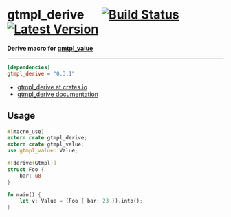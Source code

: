 # gtmpl_derive &emsp; [![Build Status]][travis] [![Latest Version]][crates.io]
[Build Status]: https://travis-ci.org/fiji-flo/gtmpl_derive.svg?branch=master
[travis]: https://travis-ci.org/fiji-flo/gtmpl_derive
[Latest Version]: https://img.shields.io/crates/v/gtmpl_derive.svg
[crates.io]: https://crates.io/crates/gtmpl_derive


**Derive macro for [gmtpl_value][gtmpl_value-github]**

---

```toml
[dependencies]
gtmpl_derive = "0.3.1"
```

* [gtmpl_derive at crates.io](https://crates.io/crate/gtmpl_derive)
* [gtmpl_derive documentation](https://docs.rs/crate/gtmpl_derive)

## Usage

```rust
#[macro_use]
extern crate gtmpl_derive;
extern crate gtmpl_value;
use gtmpl_value::Value;

#[derive(Gtmpl)]
struct Foo {
    bar: u8
}

fn main() {
    let v: Value = (Foo { bar: 23 }).into();
}
```

[gtmpl_value-github]: https://github.com/fiji-flo/gtmpl_value
